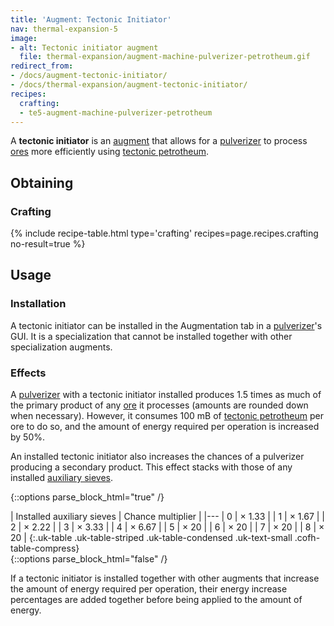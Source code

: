 ```yaml
---
title: 'Augment: Tectonic Initiator'
nav: thermal-expansion-5
image:
- alt: Tectonic initiator augment
  file: thermal-expansion/augment-machine-pulverizer-petrotheum.gif
redirect_from:
- /docs/augment-tectonic-initiator/
- /docs/thermal-expansion/augment-tectonic-initiator/
recipes:
  crafting:
  - te5-augment-machine-pulverizer-petrotheum
---
```


A **tectonic initiator** is an [augment](/docs/thermal-expansion-5/augments/) that allows for a
[pulverizer](/docs/thermal-expansion-5/pulverizer/) to process
[ores](/docs/thermal-expansion-5/pulverizer/#ore-processing) more efficiently using [tectonic
petrotheum](/docs/thermal-foundation-2/tectonic-petrotheum/).


Obtaining
---------

### Crafting
{% include recipe-table.html type='crafting' recipes=page.recipes.crafting no-result=true %}


Usage
-----

### Installation
A tectonic initiator can be installed in the Augmentation tab in a
[pulverizer](/docs/thermal-expansion-5/pulverizer/)'s GUI. It is a specialization that cannot be
installed together with other specialization augments.

### Effects
A [pulverizer](/docs/thermal-expansion-5/pulverizer/) with a tectonic initiator installed produces
1.5 times as much of the primary product of any
[ore](/docs/thermal-expansion-5/pulverizer/#ore-processing) it processes (amounts are rounded down
when necessary). However, it consumes 100 mB of [tectonic
petrotheum](/docs/thermal-foundation-2/tectonic-petrotheum/) per ore to do so, and the amount of
energy required per operation is increased by 50%.

An installed tectonic initiator also increases the chances of a pulverizer
producing a secondary product. This effect stacks with those of any installed
[auxiliary sieves](/docs/thermal-expansion-5/augment-auxiliary-sieve/).

<!--
modifiedChance = 100 - amount * 15 - 25   (minimum is 5)
multiplier = 100 / modifiedChance
-->

{::options parse_block_html="true" /}
<div class="uk-overflow-container">
| Installed auxiliary sieves | Chance multiplier |
|---
| 0 | × 1.33 |
| 1 | × 1.67 |
| 2 | × 2.22 |
| 3 | × 3.33 |
| 4 | × 6.67 |
| 5 | × 20 |
| 6 | × 20 |
| 7 | × 20 |
| 8 | × 20 |
{:.uk-table .uk-table-striped .uk-table-condensed .uk-text-small .cofh-table-compress}
</div>
{::options parse_block_html="false" /}

If a tectonic initiator is installed together with other augments that increase
the amount of energy required per operation, their energy increase percentages
are added together before being applied to the amount of energy.

